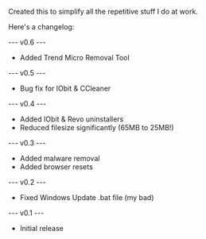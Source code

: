 Created this to simplify all the repetitive stuff I do at work. 

Here's a changelog:


--- v0.6 ---

+ Added Trend Micro Removal Tool


--- v0.5 ---

+ Bug fix for IObit & CCleaner


--- v0.4 ---

+ Added IObit & Revo uninstallers
+ Reduced filesize significantly (65MB to 25MB!)


--- v0.3 ---

+ Added malware removal
+ Added browser resets


--- v0.2 ---

+ Fixed Windows Update .bat file (my bad)


--- v0.1 ---

+ Initial release

